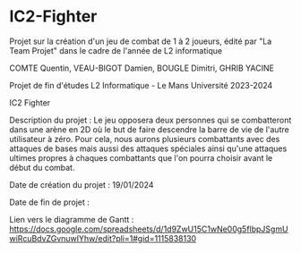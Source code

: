 # IC2-Fighter

Projet sur la création d'un jeu de combat de 1 à 2 joueurs, édité par "La Team Projet" dans le cadre de l'année de L2 informatique

COMTE Quentin, VEAU-BIGOT Damien, BOUGLE Dimitri, GHRIB YACINE

Projet de fin d'études L2 Informatique - Le Mans Université 2023-2024

IC2 Fighter

Description du projet : Le jeu opposera deux personnes qui se combatteront dans une arène en 2D où le but de faire descendre la barre de vie de l'autre utilisateur à zéro. Pour cela, nous aurons plusieurs combattants avec des attaques de bases mais aussi des attaques spéciales ainsi qu'une attaques ultimes propres à chaques combattants que l'on pourra choisir avant le début du combat.

Date de création du projet : 19/01/2024

Date de fin de projet : 

Lien vers le diagramme de Gantt : https://docs.google.com/spreadsheets/d/1d9ZwU15C1wNe00g5flbpJSgmUwiRcuBdvZGvnuwIYhw/edit?pli=1#gid=1115838130
